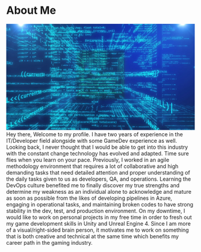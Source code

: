 # About Me
<img src = "./3D_Programming.png" alt= "Social Media" />
Hey there, Welcome to my profile. I have two years of experience in the IT/Developer field alongside with some GameDev experience as well. Looking back, I never thought that I would be able to get into this industry with the constant change technology has evolved and adapted. Time sure flies when you learn on your pace. Previously, I worked in an agile methodology environment that requires a lot of collaborative and high demanding tasks that need detailed attention and proper understanding of the daily tasks given to us as developers, QA, and operations. Learning the DevOps culture benefited me to finally discover my true strengths and determine my weakness as an individual alone to acknowledge and mature as soon as possible from the likes of developing pipelines in Azure, engaging in operational tasks, and maintaining broken codes to have strong stability in the dev, test, and production environment.  
On my downtime, I would like to work on personal projects in my free time in order to fresh out my game development skills in Unity and Unreal Engine 4. Since I am more of a visual/right-sided brain person, it motivates me to work on something that is both creative and technical at the same time which benefits my career path in the gaming industry.

